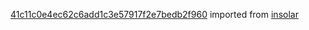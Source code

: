 [41c11c0e4ec62c6add1c3e57917f2e7bedb2f960](https://github.com/insolar/insolar/commit/41c11c0e4ec62c6add1c3e57917f2e7bedb2f960) imported from [insolar](https://github.com/insolar/insolar)
